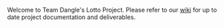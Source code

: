 Welcome to Team Dangle's Lotto Project. Please refer to our [wiki](https://github.com/CMPUT301F25dangle/dangle-lotto/wiki) for up to date project documentation and deliverables.
